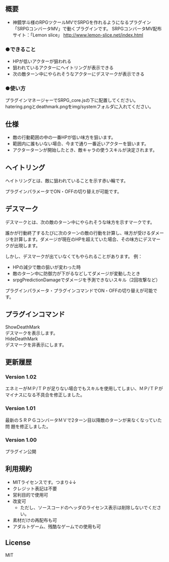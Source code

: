 ﻿

## 概要


 - 神鏡学斗様のRPGツクールMVでSRPGを作れるようになるプラグイン
「SRPGコンバータMV」で動くプラグインです。
SRPGコンバータMV配布サイト：「Lemon slice」
<http://www.lemon-slice.net/index.html>

### ●できること
 - HPが低いアクターが狙われる
 - 狙われているアクターにヘイトリングが表示できる
 - 次の敵ターン中にやられそうなアクターにデスマークが表示できる

### ●使い方
プラグインマネージャーでSRPG_core.jsの下に配置してください。
hatering.pngとdeathmark.pngをimg/systemフォルダに入れてください。


## 仕様


 - 敵の行動範囲の中の一番HPが低い味方を狙います。
 - 範囲内に誰もいない場合、今まで通り一番近いアクターを狙います。
 - アクターターンが開始したとき、敵キャラの使うスキルが決定されます。


## ヘイトリング


ヘイトリングとは、敵に狙われていることを示す赤い輪です。  

プラグインパラメータでON・OFFの切り替えが可能です。  


## デスマーク


デスマークとは、次の敵のターン中にやられそうな味方を示すマークです。

誰かが行動終了するたびに次のターンの敵の行動を計算し、味方が受けるダメージを計算します。ダメージが現在のHPを超えていた場合、その味方にデスマークが出現します。

しかし、デスマークが出ていなくてもやられることがあります。
例：

 - HPの減少で敵の狙いが変わった時
 - 敵のターン中に防御力が下がるなどしてダメージが変動したとき
 - srpgPredictionDamageでダメージを予測できないスキル（2回攻撃など）

プラグインパラメータ・プラグインコマンドでON・OFFの切り替えが可能です。


## プラグインコマンド


ShowDeathMark  
  デスマークを表示します。  
HideDeathMark  
  デスマークを非表示にします。  


## 更新履歴


### Version 1.02
  エネミーがＭＰ/ＴＰが足りない場合でもスキルを使用してしまい、ＭＰ/ＴＰが
  マイナスになる不具合を修正しました。

### Version 1.01
  最新のＳＲＰＧコンバータＭＶで2ターン目以降敵のターンが来なくなっていた問
  題を修正しました。

### Version 1.00
  プラグイン公開


## 利用規約


 - MITライセンスです。つまり↓↓
 - クレジット表記は不要
 - 営利目的で使用可
 - 改変可
	 - ただし、ソースコードのヘッダのライセンス表示は削除しないでください。
 - 素材だけの再配布も可
 - アダルトゲーム、残酷なゲームでの使用も可

## License

MIT


